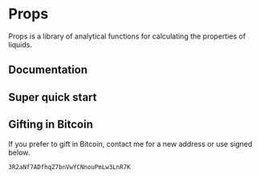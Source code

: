 # Props

Props is a library of analytical functions for calculating the properties of liquids. 


## Documentation



## Super quick start

## Gifting in Bitcoin

If you prefer to gift in Bitcoin, contact me for a new address or use signed below.

```bash
3R2aNf7ADfhqZ7bnVwYCNnouPmLw3LnR7K
```

